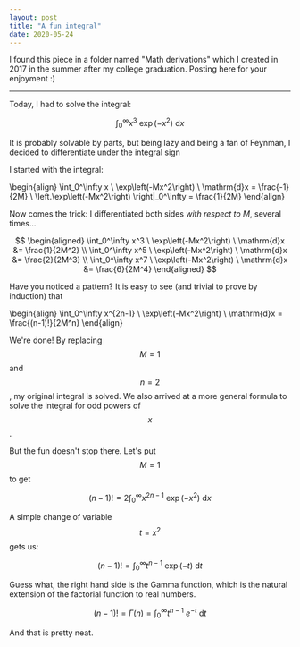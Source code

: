 ```yaml
---
layout: post
title: "A fun integral"
date: 2020-05-24
---
```


I found this piece in a folder named "Math derivations" which I created in 2017 in the summer after my college graduation. Posting here for your enjoyment :)

---

Today, I had to solve the integral:

$$\int_0^\infty x^3 \ \exp\left(-x^2\right) \ \mathrm{d}x $$

It is probably solvable by parts, but being lazy and being a fan of Feynman, I decided to differentiate under the integral sign

I started with the integral:

\begin{align}
        \int_0^\infty x \ \exp\left(-Mx^2\right) \ \mathrm{d}x = \frac{-1}{2M} \ \left.\exp\left(-Mx^2\right) \right|_0^\infty = \frac{1}{2M}
\end{align}

Now comes the trick: I differentiated both sides *with respect to M*, several times...

$$
\begin{aligned}
    \int_0^\infty x^3 \ \exp\left(-Mx^2\right) \ \mathrm{d}x &= \frac{1}{2M^2} \\
    \int_0^\infty x^5 \ \exp\left(-Mx^2\right) \ \mathrm{d}x &= \frac{2}{2M^3} \\
    \int_0^\infty x^7 \ \exp\left(-Mx^2\right) \ \mathrm{d}x &= \frac{6}{2M^4}
\end{aligned}
$$

Have you noticed a pattern? It is easy to see (and trivial to prove by induction) that

\begin{align}
    \int_0^\infty x^{2n-1} \ \exp\left(-Mx^2\right) \ \mathrm{d}x = \frac{(n-1)!}{2M^n}
\end{align}

We're done! By replacing $$M = 1$$ and $$n = 2$$, my original integral is solved. We also arrived at a more general formula to solve the integral for odd powers of $$x$$. 

But the fun doesn't stop there. Let's put $$M=1$$ to get

$$(n-1)! = 2\int_0^\infty x^{2n-1} \ \exp\left(-x^2\right) \ \mathrm{d}x$$

A simple change of variable $$t=x^2$$ gets us:

$$(n-1)! = \int_0^\infty t^{n-1} \ \exp\left(-t\right) \ \mathrm{d}t$$

Guess what, the right hand side is the Gamma function, which is the natural extension of the factorial function to real numbers.

$$(n-1)! = \Gamma(n) = \int_0^\infty t^{n-1} \ e^{-t} \ \mathrm{d}t$$

And that is pretty neat.





